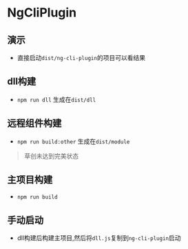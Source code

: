 # NgCliPlugin

## 演示
- 直接启动`dist/ng-cli-plugin`的项目可以看结果

## dll构建
- `npm run dll` 生成在`dist/dll`

## 远程组件构建
- `npm run build:other` 生成在`dist/module`
> 草创未达到完美状态
## 主项目构建
- `npm run build`
## 手动启动
- dll构建后构建主项目,然后将`dll.js`复制到`ng-cli-plugin`启动